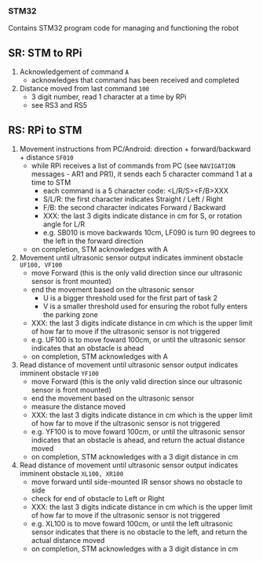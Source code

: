 ### STM32
Contains STM32 program code for managing and functioning the robot

## SR: STM to RPi
1. Acknowledgement of command
   ```A```
   - acknowledges that command has been received and completed
2. Distance moved from last command 
   ```100```
   - 3 digit number, read 1 character at a time by RPi
   - see RS3 and RS5

## RS: RPi to STM 
1. Movement instructions from PC/Android: direction + forward/backward + distance
    ```SF010```
    - while RPi receives a list of commands from PC (see `NAVIGATION` messages - AR1 and PR1), it sends each 5 character command 1 at a time to STM
      - each command is a 5 character code: <L/R/S><F/B>XXX 
      - S/L/R: the first character indicates Straight / Left / Right 
      - F/B: the second character indicates Forward / Backward
      - XXX: the last 3 digits indicate distance in cm for S, or rotation angle for L/R
      - e.g. SB010 is move backwards 10cm, LF090 is turn 90 degrees to the left in the forward direction
    - on completion, STM acknowledges with A
2. Movement until ultrasonic sensor output indicates imminent obstacle
    ```UF100, VF100```
    - move Forward (this is the only valid direction since our ultrasonic sensor is front mounted)
    - end the movement based on the ultrasonic sensor
      - U is a bigger threshold used for the first part of task 2
      - V is a smaller threshold used for ensuring the robot fully enters the parking zone 
    - XXX: the last 3 digits indicate distance in cm which is the upper limit of how far to move if the ultrasonic sensor is not triggered
    - e.g. UF100 is to move foward 100cm, or until the ultrasonic sensor indicates that an obstacle is ahead
    - on completion, STM acknowledges with A
3. Read distance of movement until ultrasonic sensor output indicates imminent obstacle
    ```YF100```
    - move Forward (this is the only valid direction since our ultrasonic sensor is front mounted)
    - end the movement based on the ultrasonic sensor
    - measure the distance moved
    - XXX: the last 3 digits indicate distance in cm which is the upper limit of how far to move if the ultrasonic sensor is not triggered
    - e.g. YF100 is to move foward 100cm, or until the ultrasonic sensor indicates that an obstacle is ahead, and return the actual distance moved
    - on completion, STM acknowledges with a 3 digit distance in cm
4. Read distance of movement until ultrasonic sensor output indicates imminent obstacle
    ```XL100, XR100```
    - move forward until side-mounted IR sensor shows no obstacle to side
    - check for end of obstacle to Left or Right 
    - XXX: the last 3 digits indicate distance in cm which is the upper limit of how far to move if the ultrasonic sensor is not triggered
    - e.g. XL100 is to move foward 100cm, or until the left ultrasonic sensor indicates that there is no obstacle to the left, and return the actual distance moved
    - on completion, STM acknowledges with a 3 digit distance in cm